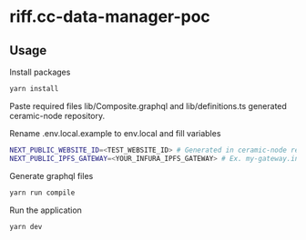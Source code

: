 # riff.cc-data-manager-poc

## Usage

Install packages
```bash
yarn install
```

Paste required files lib/Composite.graphql and lib/definitions.ts generated ceramic-node repository.

Rename .env.local.example to env.local and fill variables
```bash
NEXT_PUBLIC_WEBSITE_ID=<TEST_WEBSITE_ID> # Generated in ceramic-node repository via yarn run example-queries
NEXT_PUBLIC_IPFS_GATEWAY=<YOUR_INFURA_IPFS_GATEWAY> # Ex. my-gateway.infura-ipfs.io
```
Generate graphql files

```bash
yarn run compile
```

Run the application
```bash
yarn dev
```



